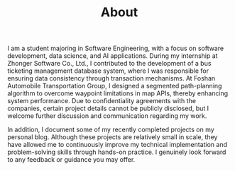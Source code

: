 ﻿---
layout: page
title: About
---

I am a student majoring in Software Engineering, with a focus on software development, data science, and AI applications. During my internship at Zhonger Software Co., Ltd., I contributed to the development of a bus ticketing management database system, where I was responsible for ensuring data consistency through transaction mechanisms. At Foshan Automobile Transportation Group, I designed a segmented path-planning algorithm to overcome waypoint limitations in map APIs, thereby enhancing system performance. Due to confidentiality agreements with the companies, certain project details cannot be publicly disclosed, but I welcome further discussion and communication regarding my work.

In addition, I document some of my recently completed projects on my personal blog. Although these projects are relatively small in scale, they have allowed me to continuously improve my technical implementation and problem-solving skills through hands-on practice. I genuinely look forward to any feedback or guidance you may offer.
